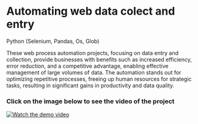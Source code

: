 # Automating web data colect and entry
Python (Selenium, Pandas, Os, Glob)

These web process automation projects, focusing on data entry and collection, provide businesses with benefits such as increased efficiency, error reduction, and a competitive advantage, enabling effective management of large volumes of data. The automation stands out for optimizing repetitive processes, freeing up human resources for strategic tasks, resulting in significant gains in productivity and data quality.

### Click on the image below to see the video of the project

[![Watch the demo video](https://img.youtube.com/vi/z9jsmt1OwK8/0.jpg)](https://www.youtube.com/watch?v=z9jsmt1OwK8)

